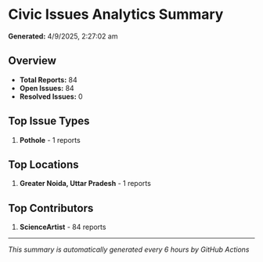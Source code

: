 #  Civic Issues Analytics Summary

**Generated:** 4/9/2025, 2:27:02 am

##  Overview
- **Total Reports:** 84
- **Open Issues:** 84
- **Resolved Issues:** 0

##  Top Issue Types
1. **Pothole** - 1 reports

##  Top Locations
1. **Greater Noida, Uttar Pradesh** - 1 reports

##  Top Contributors
1. **ScienceArtist** - 84 reports

---
*This summary is automatically generated every 6 hours by GitHub Actions*
